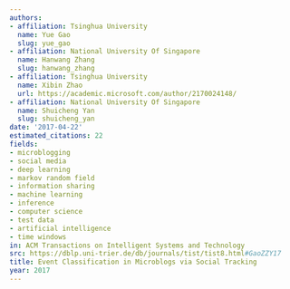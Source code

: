 ```yaml
---
authors:
- affiliation: Tsinghua University
  name: Yue Gao
  slug: yue_gao
- affiliation: National University Of Singapore
  name: Hanwang Zhang
  slug: hanwang_zhang
- affiliation: Tsinghua University
  name: Xibin Zhao
  url: https://academic.microsoft.com/author/2170024148/
- affiliation: National University Of Singapore
  name: Shuicheng Yan
  slug: shuicheng_yan
date: '2017-04-22'
estimated_citations: 22
fields:
- microblogging
- social media
- deep learning
- markov random field
- information sharing
- machine learning
- inference
- computer science
- test data
- artificial intelligence
- time windows
in: ACM Transactions on Intelligent Systems and Technology
src: https://dblp.uni-trier.de/db/journals/tist/tist8.html#GaoZZY17
title: Event Classification in Microblogs via Social Tracking
year: 2017
---
```

